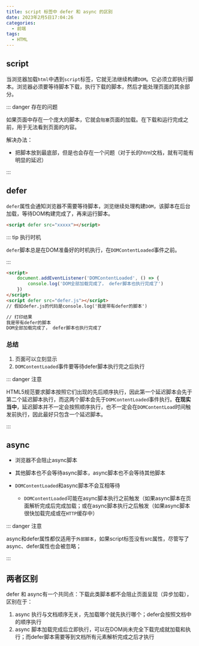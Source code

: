 ```yaml
---
title: script 标签中 defer 和 async 的区别
date: 2023年2月5日17:04:26
categories:
  - 前端
tags:
  - HTML
---
```


<custom-header/>

## script

当浏览器加载`html`中遇到`script`标签，它就无法继续构建`DOM`。它必须立即执行脚本。浏览器必须要等待脚本下载，执行下载的脚本，然后才能处理页面的其余部分。



::: danger 存在的问题

如果页面中存在一个庞大的脚本，它就会`阻塞`页面的加载。在下载和运行完成之前，用于无法看到页面的内容。

解决办法：

- 把脚本放到最底部，但是也会存在一个问题（对于长的html文档，就有可能有明显的延迟）

:::

## defer

`defer`属性会通知浏览器不需要等待脚本，浏览继续处理构建`DOM`，该脚本在后台加载，等待DOM构建完成了，再来运行脚本。

```html
<script defer src="xxxxx"></script>
```

::: tip 执行时机

`defer`脚本总是在DOM准备好的时机执行，在`DOMContentLoaded`事件之前。

:::

```html
<script>
	document.addEventListener('DOMContentLoaded', () => {
        console.log('DOM全部加载完成了， defer脚本也执行完成了')
    })
</script>
<script defer src="defer.js"></script> 
// 假如defer.js的代码是console.log('我是带有defer的脚本')

// 打印结果
我是带有defer的脚本
DOM全部加载完成了， defer脚本也执行完成了
```

### 总结

1. 页面可以立刻显示
2. `DOMContentLoaded`事件要等待defer脚本执行完之后执行

::: danger 注意

HTML5规范要求脚本按照它们出现的先后顺序执行，因此第一个延迟脚本会先于第二个延迟脚本执行，而这两个脚本会先于`DOMContentLoaded`事件执行。**在现实当中**，延迟脚本并不一定会按照顺序执行，也不一定会在`DOMContentLoad`时间触发前执行，因此最好只包含一个延迟脚本。

:::

## async

- 浏览器不会阻止async脚本
- 其他脚本也不会等待async脚本，async脚本也不会等待其他脚本

- `DOMContentLoaded`和async脚本不会互相等待 
    - `DOMContentLoaded`可能在async脚本执行之前触发（如果async脚本在页面解析完成后完成加载；或在async脚本执行之后触发（如果async脚本很快加载完成或在`HTTP`缓存中）



::: danger 注意

async和defer属性都仅适用于`外部脚本`，如果script标签没有src属性，尽管写了async、defer属性也会被忽略；

:::

## 两者区别

defer 和 async有一个共同点：下载此类脚本都不会阻止页面呈现（异步加载），区别在于：

1. async 执行与文档顺序无关，先加载哪个就先执行哪个；defer会按照文档中的顺序执行
2. async 脚本加载完成后立即执行，可以在DOM尚未完全下载完成就加载和执行；而defer脚本需要等到文档所有元素解析完成之后才执行